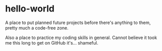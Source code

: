 # hello-world
A place to put planned future projects before there's anything to them, pretty much a code-free zone.

Also a place to practice my coding skills in general. 
Cannot believe it took me this long to get on GitHub it's... shameful.
